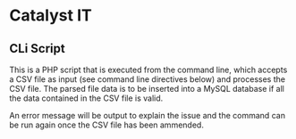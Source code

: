 # Catalyst IT

## CLi Script

This is a PHP script that is executed from the command line, which accepts a CSV file as input (see command line directives below) and processes the CSV file. The parsed file data is to be inserted into a MySQL database if all the data contained in the CSV file is valid.

An error message will be output to explain the issue and the command can be run again once the CSV file has been ammended.
